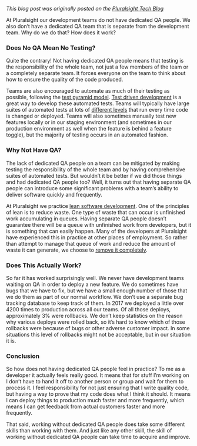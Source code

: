 _This blog post was originally posted on the [Pluralsight Tech Blog](https://www.pluralsight.com/tech-blog/living-in-a-world-without-qa/)_

At Pluralsight our development teams do not have dedicated QA people. We also don’t have a dedicated QA team that is separate from the development team. Why do we do that? How does it work?

### Does No QA Mean No Testing?
Quite the contrary! Not having dedicated QA people means that testing is the responsibility of the whole team, not just a few members of the team or a completely separate team. It forces everyone on the team to think about how to ensure the quality of the code produced.

Teams are also encouraged to automate as much of their testing as possible, following the [test pyramid model](https://martinfowler.com/bliki/TestPyramid.html). [Test driven development](https://martinfowler.com/bliki/TestDrivenDevelopment.html) is a great way to develop these automated tests. Teams will typically have large suites of automated tests at lots of [different levels](https://www.pluralsight.com/tech-blog/what-kind-of-test) that run every time code is changed or deployed. Teams will also sometimes manually test new features locally or in our staging environment (and sometimes in our production environment as well when the feature is behind a feature toggle), but the majority of testing occurs in an automated fashion.

### Why Not Have QA?
The lack of dedicated QA people on a team can be mitigated by making testing the responsibility of the whole team and by having comprehensive suites of automated tests. But wouldn’t it be better if we did those things and had dedicated QA people too? Well, it turns out that having separate QA people can introduce some significant problems with a team’s ability to deliver software quickly and frequently.

At Pluralsight we practice [lean software development](https://en.wikipedia.org/wiki/Lean_software_development). One of the principles of lean is to reduce waste. One type of waste that can occur is unfinished work accumulating in queues. Having separate QA people doesn’t guarantee there will be a queue with unfinished work from developers, but it is something that can easily happen. Many of the developers at Pluralsight have experienced this in practice at other places of employment. So rather than attempt to manage that queue of work and reduce the amount of waste it can generate, we choose to [remove it completely](https://www.pluralsight.com/tech-blog/avoiding-secondary-work).

### Does This Actually Work?
So far it has worked surprisingly well. We never have development teams waiting on QA in order to deploy a new feature. We do sometimes have bugs that we have to fix, but we have a small enough number of those that we do them as part of our normal workflow. We don’t use a separate bug tracking database to keep track of them. In 2017 we deployed a little over 4200 times to production across all our teams. Of all those deploys, approximately 3% were rollbacks. We don’t keep statistics on the reason why various deploys were rolled back, so it’s hard to know which of those rollbacks were because of bugs or other adverse customer impact. In some situations this level of rollbacks might not be acceptable, but in our situation it is.

### Conclusion
So how does not having dedicated QA people feel in practice? To me as a developer it actually feels really good. It means that for stuff I’m working on I don’t have to hand it off to another person or group and wait for them to process it. I feel responsibility for not just ensuring that I write quality code, but having a way to prove that my code does what I think it should. It means I can deploy things to production much faster and more frequently, which means I can get feedback from actual customers faster and more frequently.

That said, working without dedicated QA people does take some different skills than working with them. And just like any other skill, the skill of working without dedicated QA people can take time to acquire and improve.
